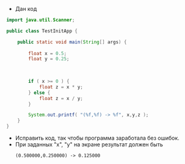* Дан код

```java
import java.util.Scanner;

public class TestInitApp {

    public static void main(String[] args) {
        
        float x = 0.5;
        float y = 0.25;
        
        

        if ( x >= 0 ) {
            float z = x * y;
        } else {
            float z = x / y;
        }

        System.out.printf( "(%f,%f) -> %f", x,y,z );
	}
}
```

* Исправить код, так чтобы программа заработала без ошибок.
* При заданных "x", "y" на экране результат должен быть
    ```
    (0.500000,0.250000) -> 0.125000
    ```